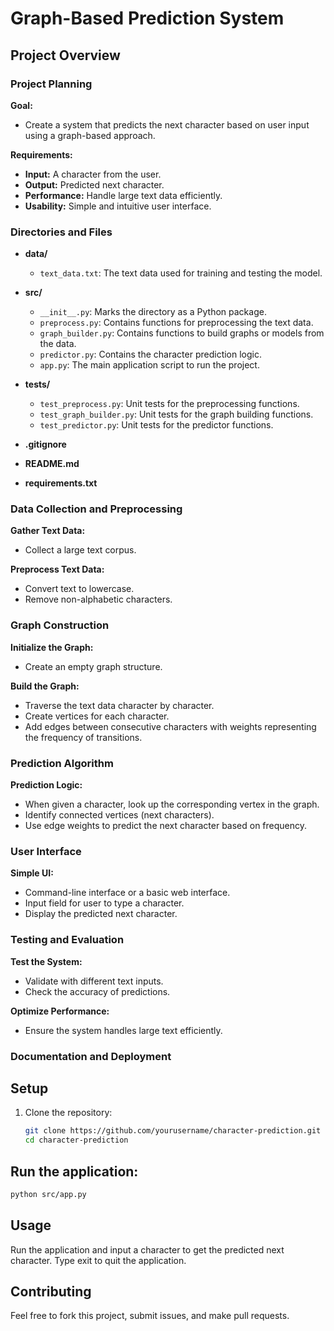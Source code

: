 # Graph-Based Prediction System

## Project Overview

### Project Planning

**Goal:**
- Create a system that predicts the next character based on user input using a graph-based approach.

**Requirements:**
- **Input:** A character from the user.
- **Output:** Predicted next character.
- **Performance:** Handle large text data efficiently.
- **Usability:** Simple and intuitive user interface.
  

### Directories and Files

- **data/**
  - `text_data.txt`: The text data used for training and testing the model.

- **src/**
  - `__init__.py`: Marks the directory as a Python package.
  - `preprocess.py`: Contains functions for preprocessing the text data.
  - `graph_builder.py`: Contains functions to build graphs or models from the data.
  - `predictor.py`: Contains the character prediction logic.
  - `app.py`: The main application script to run the project.

- **tests/**
  - `test_preprocess.py`: Unit tests for the preprocessing functions.
  - `test_graph_builder.py`: Unit tests for the graph building functions.
  - `test_predictor.py`: Unit tests for the predictor functions.

- **.gitignore**
  
- **README.md**

- **requirements.txt**

### Data Collection and Preprocessing

**Gather Text Data:**
- Collect a large text corpus.

**Preprocess Text Data:**
- Convert text to lowercase.
- Remove non-alphabetic characters.

### Graph Construction

**Initialize the Graph:**
- Create an empty graph structure.

**Build the Graph:**
- Traverse the text data character by character.
- Create vertices for each character.
- Add edges between consecutive characters with weights representing the frequency of transitions.

### Prediction Algorithm

**Prediction Logic:**
- When given a character, look up the corresponding vertex in the graph.
- Identify connected vertices (next characters).
- Use edge weights to predict the next character based on frequency.

### User Interface

**Simple UI:**
- Command-line interface or a basic web interface.
- Input field for user to type a character.
- Display the predicted next character.

### Testing and Evaluation

**Test the System:**
- Validate with different text inputs.
- Check the accuracy of predictions.

**Optimize Performance:**
- Ensure the system handles large text efficiently.

### Documentation and Deployment


## Setup

1. Clone the repository:
   ```sh
   git clone https://github.com/yourusername/character-prediction.git
   cd character-prediction
   ```
## Run the application:
   ```sh
  python src/app.py
  ```

## Usage
  Run the application and input a character to get the predicted next character.
  Type exit to quit the application.

## Contributing
  Feel free to fork this project, submit issues, and make pull requests.
